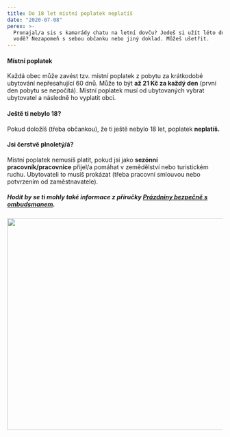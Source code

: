 ```yaml
---
title: Do 18 let místní poplatek neplatíš
date: "2020-07-08"
perex: >-
  Pronajal/a sis s kamarády chatu na letní dovču? Jedeš si užít léto do kempu k
  vodě? Nezapomeň s sebou občanku nebo jiný doklad. Můžeš ušetřit.
---
```


<h4>Místní poplatek</h4><p>Každá obec může zavést tzv. místní poplatek z pobytu za krátkodobé ubytování nepřesahující 60 dnů. Může to být <strong>až 21 Kč za každý den</strong> (první den pobytu se nepočítá). Místní poplatek musí od ubytovaných vybrat ubytovatel a následně ho vyplatit obci. </p><h4>Ještě ti nebylo 18?</h4><p>Pokud doložíš (třeba občankou), že ti ještě nebylo 18 let, poplatek <strong>neplatíš.</strong></p><h4>Jsi čerstvě plnoletý/á?</h4><p>Místní poplatek nemusíš platit, pokud jsi jako <strong>sezónní pracovník/pracovnice</strong> přijel/a pomáhat v zemědělství nebo turistickém ruchu. Ubytovateli to musíš prokázat (třeba pracovní smlouvou nebo potvrzením od zaměstnavatele). </p><h5>Hodit by se ti mohly také informace z příručky <a href="https://www.ochrance.cz/fileadmin/user_upload/Letaky/Prazdniny-bezpecne.pdf" target="_blank">Prázdniny bezpečně s ombudsmanem</a>.</h5><p><img src="/media/poplatek_z_pobytu.png.png" height="495" width="590" alt="" /></p>
